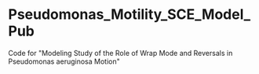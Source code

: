 # Pseudomonas_Motility_SCE_Model_Pub
Code for "Modeling Study of the Role of Wrap Mode and Reversals in Pseudomonas aeruginosa Motion"

